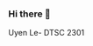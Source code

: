 ### Hi there 👋
Uyen Le- DTSC 2301
<!--
**uyenle2000/uyenle2000** is a ✨ _special_ ✨ repository because its `README.md` (this file) appears on your GitHub profile.


